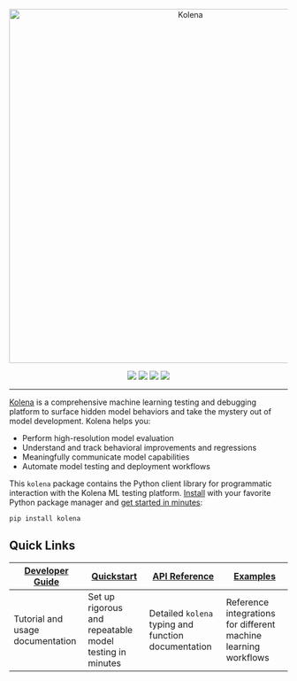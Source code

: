 <p align="center">
  <a href="https://docs.kolena.io">
    <img src="https://docs.kolena.io/assets/images/kolena-banner.png" width="640" alt="Kolena" />
  </a>
</p>

<p align='center'>
  <a href="https://pypi.python.org/pypi/kolena"><img src="https://img.shields.io/pypi/v/kolena?logo=python&logoColor=white&style=flat-square" /></a>
  <a href="https://www.apache.org/licenses/LICENSE-2.0"><img src="https://img.shields.io/pypi/l/kolena?style=flat-square" /></a>
  <a href="https://github.com/kolenaIO/kolena/actions"><img src="https://img.shields.io/github/checks-status/kolenaIO/kolena/trunk?logo=circleci&logoColor=white&style=flat-square" /></a>
  <a href="https://codecov.io/gh/kolenaIO/kolena" ><img src="https://img.shields.io/codecov/c/github/kolenaIO/kolena?logo=codecov&logoColor=white&style=flat-square&token=8WOY5I8SF1" /></a>
</p>

---

[Kolena](https://www.kolena.io) is a comprehensive machine learning testing and debugging platform to surface hidden
model behaviors and take the mystery out of model development. Kolena helps you:

- Perform high-resolution model evaluation
- Understand and track behavioral improvements and regressions
- Meaningfully communicate model capabilities
- Automate model testing and deployment workflows

This `kolena` package contains the Python client library for programmatic interaction with the Kolena ML testing
platform. [Install](https://docs.kolena.io/installing-kolena) with your favorite Python package manager and
[get started in minutes](https://docs.kolena.io/quickstart):

```
pip install kolena
```

## Quick Links

| [Developer Guide](https://docs.kolena.io) | [Quickstart](https://docs.kolena.io/quickstart) | [API Reference](https://docs.kolena.io/reference) | [Examples](./examples) |
| --- | --- | --- | --- |
| Tutorial and usage documentation | Set up rigorous and repeatable model testing in minutes | Detailed `kolena` typing and function documentation | Reference integrations for different machine learning workflows |
